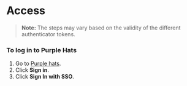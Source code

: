 # Access
>**Note:** The steps may vary based on the validity of the different authenticator tokens.  


### To log in to Purple Hats
 
1. Go to [Purple hats]().
1. Click **Sign in**.
1. Click **Sign In with SSO**.  
        
    